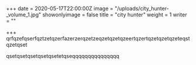 +++
date = 2020-05-17T22:00:00Z
image = "/uploads/city_hunter-_volume_1.jpg"
showonlyimage = false
title = "city hunter"
weight = 1
writer = ""

+++
qrfqzefqserfqztzetqzerfazerzerqzetzeqzetqzetqzeertqzertqzetqzetqzeteqstqzetqset

qsetqsetqsetqsetqsetetqseqqqqqqqqqqqqqqq